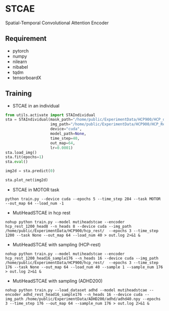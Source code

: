 # STCAE
Spatial-Temporal Convolutional Attention Encoder

## Requirement
- pytorch
- numpy
- nilearn
- nibabel
- tqdm
- tensorboardX

## Training
- STCAE in an individual
```python
from utils.activate import STAIndividual
sta = STAIndividual(mask_path="/home/public/ExperimentData/HCP900/HCP_data/mask_152_4mm.nii.gz",
                    img_path="/home/public/ExperimentData/HCP900/HCP_RestingonMNI/100307/MNINonLinear/Results/rfMRI_REST1_LR/rfMRI_REST1_LR.nii.gz",
                    device="cuda",
				    model_path=None,
				    time_step=40,
				    out_map=64,
                    lr=0.0001) 
sta.load_img()
sta.fit(epochs=1)
sta.eval()

img2d = sta.predict(0)

sta.plot_net(img2d)
```

- STCAE in MOTOR task 

`python train.py --device cuda --epochs 5 --time_step 284 --task MOTOR --out_map 64 --load_num -1`
- MutiHeadSTCAE in hcp rest
 
 `nohup python train.py --model mutiheadstcae --encoder hcp_rest_1200_head8 --n_heads 8 --device cuda --img_path /home/public/ExperimentData/HCP900/hcp_rest/  --epochs 3 --time_step 1200 --task None --out_map 64 --load_num 40 > out.log 2>&1 &`

- MutiHeadSTCAE with sampling (HCP-rest)

`nohup python train.py --model mutiheadstcae --encoder hcp_rest_1200_head16_sample176 --n_heads 16 --device cuda --img_path /home/public/ExperimentData/HCP900/hcp_rest/  --epochs 3 --time_step 176 --task None --out_map 64 --load_num 40 --sample 1 --sample_num 176 > out.log 2>&1 &`
- MutiHeadSTCAE with sampling (ADHD200)

`nohup python train.py --load_dataset adhd --model mutiheadstcae --encoder adhd_rest_head16_sample176 --n_heads 16 --device cuda --img_path /home/public/ExperimentData/ADHD200/adhd/adhd40.npy --epochs 3 --time_step 176 --out_map 64 --sample_num 176 > out.log 2>&1 &`